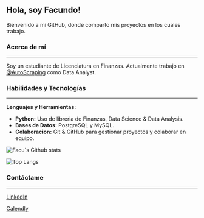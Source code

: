 ## Hola, soy Facundo!

Bienvenido a mi GitHub, donde comparto mis proyectos en los cuales trabajo. 

### Acerca de mí
---
Soy un estudiante de Licenciatura en Finanzas. Actualmente trabajo en [@AutoScraping](https://github.com/AutoScraping) como Data Analyst.

### Habilidades y Tecnologías
---
**Lenguajes y Herramientas:**
- **Python:** Uso de libreria de Finanzas, Data Science & Data Analysis.
- **Bases de Datos:** PostgreSQL y MySQL.
- **Colaboracion:** Git & GitHub para gestionar proyectos y colaborar en equipo.

![Facu´s Github stats](https://github-readme-stats.vercel.app/api?username=faculb271&show_icons=true&theme=transparent)

![Top Langs](https://github-readme-stats.vercel.app/api/top-langs/?username=faculb271&hide=javascript,html)

### Contáctame
---
[LinkedIn](https://www.linkedin.com/in/facundolotobattan/)

[Calendly](https://calendly.com/facundolotobattan)


